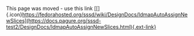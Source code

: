 This page was moved - use this link
[[​]{.icon}https://fedorahosted.org/sssd/wiki/DesignDocs/IdmapAutoAssignNewSlices](https://docs.pagure.org/sssd-test2/DesignDocs/IdmapAutoAssignNewSlices.html){.ext-link}
